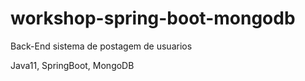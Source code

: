 # workshop-spring-boot-mongodb

Back-End sistema de postagem de usuarios

Java11, SpringBoot, MongoDB
